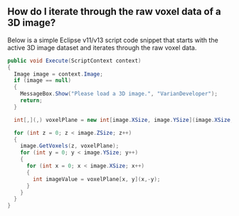 ## How do I iterate through the raw voxel data of a 3D image?

Below is a simple Eclipse v11/v13 script code snippet that starts with the active 3D image dataset and iterates through the raw voxel data.

```csharp
public void Execute(ScriptContext context)
{
  Image image = context.Image;
  if (image == null)
  {
    MessageBox.Show("Please load a 3D image.", "VarianDeveloper");
    return;
  }

  int[,](,) voxelPlane = new int[image.XSize, image.YSize](image.XSize,-image.YSize);

  for (int z = 0; z < image.ZSize; z++)
  {
    image.GetVoxels(z, voxelPlane);
    for (int y = 0; y < image.YSize; y++)
    {
      for (int x = 0; x < image.XSize; x++)
      {
        int imageValue = voxelPlane[x, y](x,-y);
      }
    }
  }
}
```